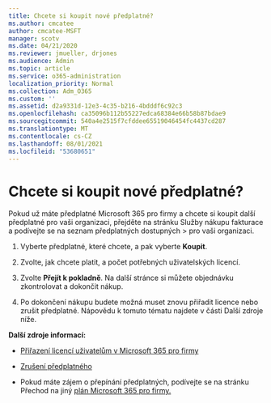 ```yaml
---
title: Chcete si koupit nové předplatné?
ms.author: cmcatee
author: cmcatee-MSFT
manager: scotv
ms.date: 04/21/2020
ms.reviewer: jmueller, drjones
ms.audience: Admin
ms.topic: article
ms.service: o365-administration
localization_priority: Normal
ms.collection: Adm_O365
ms.custom: ''
ms.assetid: d2a9331d-12e3-4c35-b216-4bdddf6c92c3
ms.openlocfilehash: ca35096b112b55227edca68384e66b58b87bdae9
ms.sourcegitcommit: 540a4e2515f7cfddee65519046454fc4437cd287
ms.translationtype: MT
ms.contentlocale: cs-CZ
ms.lasthandoff: 08/01/2021
ms.locfileid: "53680651"
---
```

# <a name="looking-to-buy-a-new-subscription"></a>Chcete si koupit nové předplatné?

Pokud už máte předplatné Microsoft 365 pro firmy a chcete si koupit další předplatné  pro vaši organizaci, přejděte na stránku Služby nákupu fakturace a podívejte se na seznam předplatných dostupných \> [](https://go.microsoft.com/fwlink/p/?linkid=868433) pro vaši organizaci.
 
1. Vyberte předplatné, které chcete, a pak vyberte **Koupit**.

2. Zvolte, jak chcete platit, a počet potřebných uživatelských licencí.

3. Zvolte **Přejít k pokladně**. Na další stránce si můžete objednávku zkontrolovat a dokončit nákup.

4. Po dokončení nákupu budete možná muset znovu přiřadit licence nebo zrušit předplatné. Nápovědu k tomuto tématu najdete v části Další zdroje níže.

 **Další zdroje informací:**
  
- [Přiřazení licencí uživatelům v Microsoft 365 pro firmy](/microsoft-365/admin/add-users/add-users)
    
- [Zrušení předplatného](/microsoft-365/commerce/subscriptions/cancel-your-subscription)
    
- Pokud máte zájem o přepínání předplatných, podívejte se na stránku Přechod na jiný [plán Microsoft 365 pro firmy.](/microsoft-365/commerce/subscriptions/switch-to-a-different-plan)